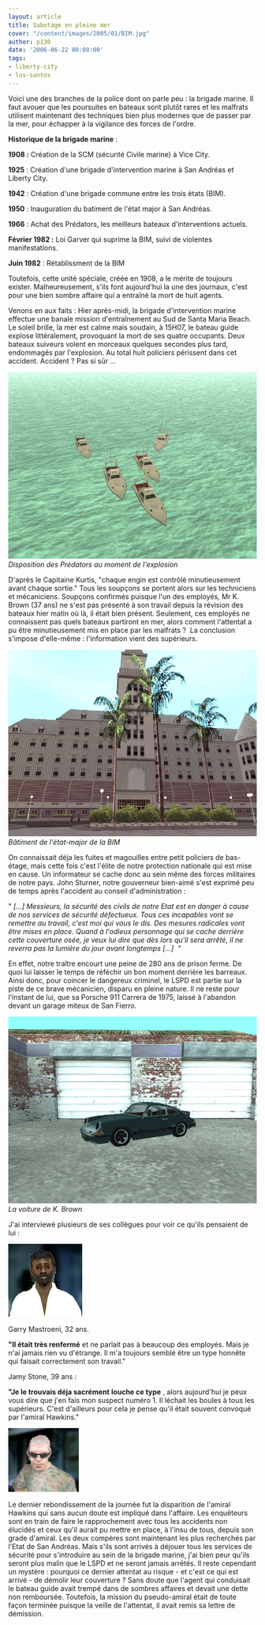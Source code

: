 ```yaml
---
layout: article
title: Sabotage en pleine mer
cover: "/content/images/2005/01/BIM.jpg"
author: p130
date: '2006-06-22 00:00:00'
tags:
- liberty-city
- los-santos
---
```


Voici une des branches de la police dont on parle peu :&nbsp;la brigade marine. Il faut avouer que les poursuites en bateaux sont plutôt rares et les malfrats utilisent maintenant des techniques bien plus modernes que de passer par la mer, pour échapper à la vigilance des forces de l'ordre.

**Historique de la brigade marine** :

**1908 :** Création de la SCM (sécurité Civile marine) à Vice City.

**1925** : Création d'une brigade d'intervention marine à San Andréas et Liberty City.

**1942** : Création d'une brigade commune entre les trois états (BIM).

**1950** : Inauguration du batiment de l'état major à San Andréas.

**1966** : Achat des Prédators, les meilleurs bateaux d'interventions actuels.

**Février 1982 :** Loi Garver qui suprime la BIM, suivi de violentes manifestations.

**Juin 1982** : Rétablissment de la BIM

Toutefois, cette unité spéciale, créée en 1908, a le mérite de toujours exister. Malheureusement, s'ils font aujourd'hui la une des journaux, c'est pour une bien sombre affaire qui a entraîné la mort de huit agents.

Venons en aux faits : Hier après-midi, la brigade d'intervention marine effectue une banale mission d'entraînement au Sud de&nbsp;Santa Maria Beach.&nbsp; Le soleil brille, la mer est calme mais soudain, à 15H07, le bateau guide explose littéralement, provoquant la mort de ses quatre occupants. Deux bateaux suiveurs volent en morceaux quelques secondes plus tard, endommagés par l'explosion. Au total huit policiers périssent dans cet accident. Accident ? Pas si sûr ...

![Disposition des Prédators au moment de l'explosion](/content/images/2005/01/BIM.jpg)
_Disposition des Prédators au moment de l'explosion_

D'après le Capitaine Kurtis, "chaque engin est contrôlé minutieusement avant chaque sortie." Tous les soupçons se portent alors sur les techniciens et mécaniciens. Soupçons confirmés puisque l'un des employés, Mr K. Brown (37 ans) ne s'est pas présenté à son travail depuis la révision des bateaux hier matin où là, il était bien présent. Seulement, ces employés ne connaissent&nbsp;pas quels&nbsp;bateaux partiront en mer, alors comment l'attentat a pu être minutieusement mis en place par les malfrats ?&nbsp; La conclusion s'impose d'elle-même : l'information vient des supérieurs.

![](/content/images/2005/01/Etatmajor_BIM.jpg)
_Bâtiment de l'état-major de la BIM_

On connaissait déja les fuites et magouilles entre petit policiers de bas-étage, mais cette fois c'est l'élite de notre protection nationale qui est mise en cause. Un informateur se cache donc au sein même des forces militaires de notre pays. John Sturner, notre gouverneur bien-aimé s'est exprimé peu de temps après l'accident au conseil d'administration :

" _[...] Messieurs, la sécurité des civils de notre Etat est en danger à cause de nos services de sécurité défectueux. Tous ces incapables vont se remettre au travail, c'est moi qui vous le dis. Des mesures radicales vont être mises en place. Quand à l'odieux personnage qui se cache derrière cette couverture osée, je veux lui dire que dès lors qu'il sera arrêté, il ne reverra pas la lumière du jour avant longtemps [...]&nbsp; "_

En effet, notre traître encourt une peine de 280 ans de&nbsp;prison ferme.&nbsp;De quoi lui laisser le temps de réféchir un bon moment derrière les barreaux. Ainsi donc, pour coincer le dangereux criminel, le LSPD est partie sur la piste de ce brave mécanicien, disparu en pleine nature. Il ne reste pour l'instant de lui, que sa Porsche 911 Carrera de 1975, laissé à l'abandon devant un garage miteux de San Fierro.

![](/content/images/2005/01/PorsheBrown.jpg)
_La voiture de K. Brown_

J'ai interviewé plusieurs de ses collègues pour&nbsp;voir ce qu'ils pensaient de lui :

![](/content/images/2005/01/suspect2.jpg)

Garry Mastroeni, 32 ans.

**"Il était très renfermé** et ne parlait pas à beaucoup des employés. Mais je n'ai jamais rien vu d'étrange. Il m'a toujours semblé être un type honnête qui faisait correctement son travail."

Jamy Stone, 39 ans :

**"Je le trouvais déja sacrément**  **louche ce type** , alors aujourd'hui je peux vous dire que j'en fais mon suspect numéro 1. Il léchait les boules à tous les supérieurs. C'est d'ailleurs pour cela je pense qu'il était souvent convoqué par l'amiral Hawkins."

![](/content/images/2005/01/suspect1.jpg)

Le dernier rebondissement de la journée fut la disparition de l'amiral Hawkins qui sans aucun doute est impliqué dans l'affaire. Les enquêteurs sont en train de faire le rapprochement&nbsp;avec tous les accidents non élucidés et ceux qu'il aurait pu mettre en place, à l'insu de tous, depuis son grade d'amiral. Les deux compères sont maintenant les plus recherchés par l'Etat de San Andréas. Mais s'ils sont arrivés à déjouer tous les services de sécurité pour s'introduire au sein de la brigade marine, j'ai bien peur qu'ils seront plus malin que le LSPD et ne seront jamais arrêtés. Il reste cependant un mystère : pourquoi ce dernier attentat au risque - et c'est ce qui est arrivé - de démolir leur couverture ? Sans doute que l'agent qui conduisait le bateau guide avait trempé dans de sombres affaires et devait une dette non remboursée. Toutefois, la mission du pseudo-amiral était de toute façon terminée puisque la veille de l'attentat, il avait remis sa lettre de démission.